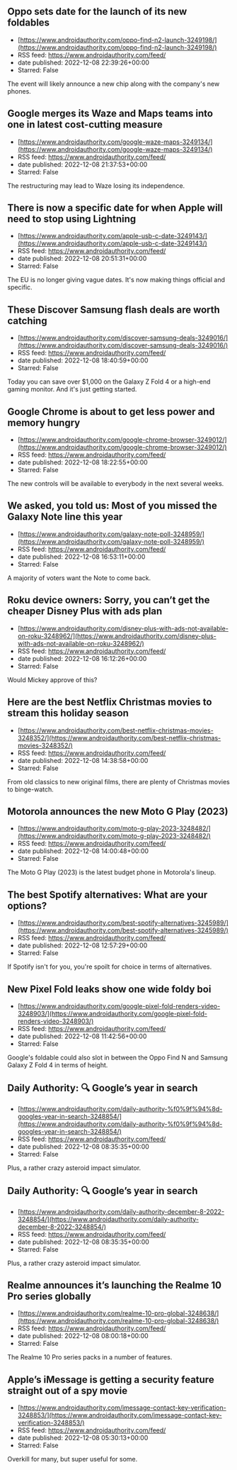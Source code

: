 ## Oppo sets date for the launch of its new foldables
 - [https://www.androidauthority.com/oppo-find-n2-launch-3249198/](https://www.androidauthority.com/oppo-find-n2-launch-3249198/)
 - RSS feed: https://www.androidauthority.com/feed/
 - date published: 2022-12-08 22:39:26+00:00
 - Starred: False

The event will likely announce a new chip along with the company's new phones.

## Google merges its Waze and Maps teams into one in latest cost-cutting measure
 - [https://www.androidauthority.com/google-waze-maps-3249134/](https://www.androidauthority.com/google-waze-maps-3249134/)
 - RSS feed: https://www.androidauthority.com/feed/
 - date published: 2022-12-08 21:37:53+00:00
 - Starred: False

The restructuring may lead to Waze losing its independence.

## There is now a specific date for when Apple will need to stop using Lightning
 - [https://www.androidauthority.com/apple-usb-c-date-3249143/](https://www.androidauthority.com/apple-usb-c-date-3249143/)
 - RSS feed: https://www.androidauthority.com/feed/
 - date published: 2022-12-08 20:51:31+00:00
 - Starred: False

The EU is no longer giving vague dates. It's now making things official and specific.

## These Discover Samsung flash deals are worth catching
 - [https://www.androidauthority.com/discover-samsung-deals-3249016/](https://www.androidauthority.com/discover-samsung-deals-3249016/)
 - RSS feed: https://www.androidauthority.com/feed/
 - date published: 2022-12-08 18:40:59+00:00
 - Starred: False

Today you can save over $1,000 on the Galaxy Z Fold 4 or a high-end gaming monitor. And it's just getting started.

## Google Chrome is about to get less power and memory hungry
 - [https://www.androidauthority.com/google-chrome-browser-3249012/](https://www.androidauthority.com/google-chrome-browser-3249012/)
 - RSS feed: https://www.androidauthority.com/feed/
 - date published: 2022-12-08 18:22:55+00:00
 - Starred: False

The new controls will be available to everybody in the next several weeks.

## We asked, you told us: Most of you missed the Galaxy Note line this year
 - [https://www.androidauthority.com/galaxy-note-poll-3248959/](https://www.androidauthority.com/galaxy-note-poll-3248959/)
 - RSS feed: https://www.androidauthority.com/feed/
 - date published: 2022-12-08 16:53:11+00:00
 - Starred: False

A majority of voters want the Note to come back.

## Roku device owners: Sorry, you can’t get the cheaper Disney Plus with ads plan
 - [https://www.androidauthority.com/disney-plus-with-ads-not-available-on-roku-3248962/](https://www.androidauthority.com/disney-plus-with-ads-not-available-on-roku-3248962/)
 - RSS feed: https://www.androidauthority.com/feed/
 - date published: 2022-12-08 16:12:26+00:00
 - Starred: False

Would Mickey approve of this?

## Here are the best Netflix Christmas movies to stream this holiday season
 - [https://www.androidauthority.com/best-netflix-christmas-movies-3248352/](https://www.androidauthority.com/best-netflix-christmas-movies-3248352/)
 - RSS feed: https://www.androidauthority.com/feed/
 - date published: 2022-12-08 14:38:58+00:00
 - Starred: False

From old classics to new original films, there are plenty of Christmas movies to binge-watch.

## Motorola announces the new Moto G Play (2023)
 - [https://www.androidauthority.com/moto-g-play-2023-3248482/](https://www.androidauthority.com/moto-g-play-2023-3248482/)
 - RSS feed: https://www.androidauthority.com/feed/
 - date published: 2022-12-08 14:00:48+00:00
 - Starred: False

The Moto G Play (2023) is the latest budget phone in Motorola's lineup.

## The best Spotify alternatives: What are your options?
 - [https://www.androidauthority.com/best-spotify-alternatives-3245989/](https://www.androidauthority.com/best-spotify-alternatives-3245989/)
 - RSS feed: https://www.androidauthority.com/feed/
 - date published: 2022-12-08 12:57:29+00:00
 - Starred: False

If Spotify isn't for you, you're spoilt for choice in terms of alternatives.

## New Pixel Fold leaks show one wide foldy boi
 - [https://www.androidauthority.com/google-pixel-fold-renders-video-3248903/](https://www.androidauthority.com/google-pixel-fold-renders-video-3248903/)
 - RSS feed: https://www.androidauthority.com/feed/
 - date published: 2022-12-08 11:42:56+00:00
 - Starred: False

Google's foldable could also slot in between the Oppo Find N and Samsung Galaxy Z Fold 4 in terms of height.

## Daily Authority: 🔍 Google’s year in search
 - [https://www.androidauthority.com/daily-authority-%f0%9f%94%8d-googles-year-in-search-3248854/](https://www.androidauthority.com/daily-authority-%f0%9f%94%8d-googles-year-in-search-3248854/)
 - RSS feed: https://www.androidauthority.com/feed/
 - date published: 2022-12-08 08:35:35+00:00
 - Starred: False

Plus, a rather crazy asteroid impact simulator.

## Daily Authority: 🔍 Google’s year in search
 - [https://www.androidauthority.com/daily-authority-december-8-2022-3248854/](https://www.androidauthority.com/daily-authority-december-8-2022-3248854/)
 - RSS feed: https://www.androidauthority.com/feed/
 - date published: 2022-12-08 08:35:35+00:00
 - Starred: False

Plus, a rather crazy asteroid impact simulator.

## Realme announces it’s launching the Realme 10 Pro series globally
 - [https://www.androidauthority.com/realme-10-pro-global-3248638/](https://www.androidauthority.com/realme-10-pro-global-3248638/)
 - RSS feed: https://www.androidauthority.com/feed/
 - date published: 2022-12-08 08:00:18+00:00
 - Starred: False

The Realme 10 Pro series packs in a number of features.

## Apple’s iMessage is getting a security feature straight out of a spy movie
 - [https://www.androidauthority.com/imessage-contact-key-verification-3248853/](https://www.androidauthority.com/imessage-contact-key-verification-3248853/)
 - RSS feed: https://www.androidauthority.com/feed/
 - date published: 2022-12-08 05:30:13+00:00
 - Starred: False

Overkill for many, but super useful for some.
